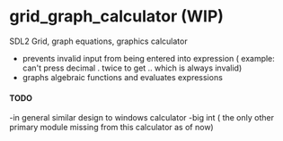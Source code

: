 # grid_graph_calculator (WIP)
SDL2 Grid, graph equations, graphics calculator

- prevents invalid input from being entered into expression ( example: can't press decimal . twice to get .. which is always invalid)
- graphs algebraic functions and evaluates expressions



#### TODO
-in general similar design to windows calculator
-big int ( the only other primary module missing from this calculator as of now)
